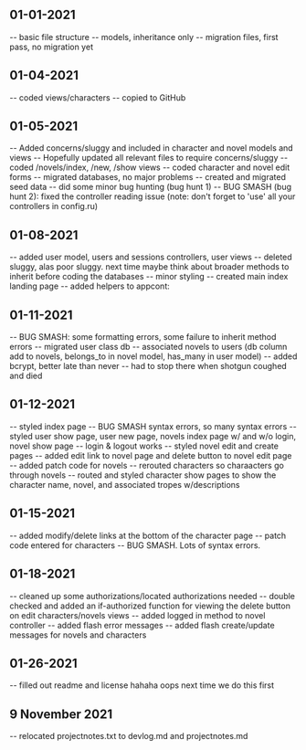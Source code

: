 ## 01-01-2021
-- basic file structure
-- models, inheritance only
-- migration files, first pass, no migration yet

## 01-04-2021
-- coded views/characters
-- copied to GitHub

## 01-05-2021
-- Added concerns/sluggy and included in character and novel models and views
-- Hopefully updated all relevant files to require concerns/sluggy
-- coded /novels/index, /new, /show views
-- coded character and novel edit forms
-- migrated databases, no major problems
-- created and migrated seed data 
-- did some minor bug hunting (bug hunt 1)
-- BUG SMASH (bug hunt 2): fixed the controller reading issue (note: don't forget to 'use' all your controllers in config.ru)

## 01-08-2021
-- added user model, users and sessions controllers, user views
-- deleted sluggy, alas poor sluggy. next time maybe think about broader methods to inherit before coding the databases
-- minor styling
-- created main index landing page
-- added helpers to appcont: 

## 01-11-2021
-- BUG SMASH: some formatting errors, some failure to inherit method errors
-- migrated user class db 
-- associated novels to users (db column add to novels, belongs_to in novel model, has_many in user model)
-- added bcrypt, better late than never
-- had to stop there when shotgun coughed and died 

## 01-12-2021
-- styled index page
-- BUG SMASH syntax errors, so many syntax errors
-- styled user show page, user new page, novels index page w/ and w/o login, novel show page
-- login & logout works
-- styled novel edit and create pages
-- added edit link to novel page and delete button to novel edit page
-- added patch code for novels
-- rerouted characters so charaacters go through novels
-- routed and styled character show pages to show the character name, novel, and associated tropes w/descriptions

## 01-15-2021
-- added modify/delete links at the bottom of the character page
-- patch code entered for characters
-- BUG SMASH. Lots of syntax errors.

## 01-18-2021
-- cleaned up some authorizations/located authorizations needed
-- double checked and added an if-authorized function for viewing the delete button on edit characters/novels views
-- added logged in method to novel controller
-- added flash error messages
-- added flash create/update messages for novels and characters

## 01-26-2021
-- filled out readme and license hahaha oops next time we do this first

## 9 November 2021
-- relocated projectnotes.txt to devlog.md and projectnotes.md
